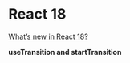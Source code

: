 # React 18

[What’s new in React 18?](https://dev.to/rishikeshvedpathak/whats-new-in-react-18-5np)

**useTransition and startTransition**
